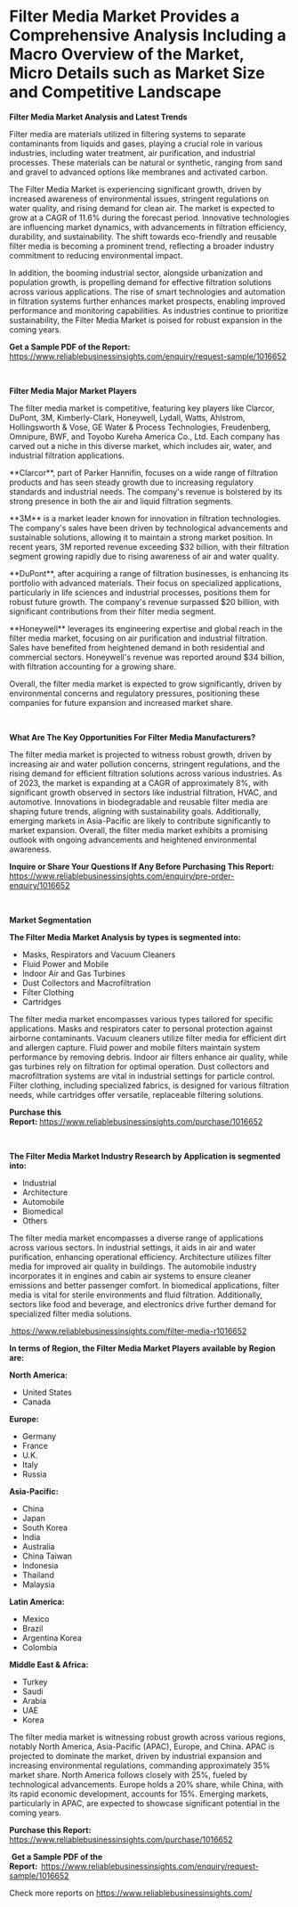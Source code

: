<p><h1>Filter Media Market Provides a Comprehensive Analysis Including a Macro Overview of the Market, Micro Details such as Market Size and Competitive Landscape</h1></p><p><strong>Filter Media Market Analysis and Latest Trends</strong></p>
<p><p>Filter media are materials utilized in filtering systems to separate contaminants from liquids and gases, playing a crucial role in various industries, including water treatment, air purification, and industrial processes. These materials can be natural or synthetic, ranging from sand and gravel to advanced options like membranes and activated carbon.</p><p>The Filter Media Market is experiencing significant growth, driven by increased awareness of environmental issues, stringent regulations on water quality, and rising demand for clean air. The market is expected to grow at a CAGR of 11.6% during the forecast period. Innovative technologies are influencing market dynamics, with advancements in filtration efficiency, durability, and sustainability. The shift towards eco-friendly and reusable filter media is becoming a prominent trend, reflecting a broader industry commitment to reducing environmental impact.</p><p>In addition, the booming industrial sector, alongside urbanization and population growth, is propelling demand for effective filtration solutions across various applications. The rise of smart technologies and automation in filtration systems further enhances market prospects, enabling improved performance and monitoring capabilities. As industries continue to prioritize sustainability, the Filter Media Market is poised for robust expansion in the coming years.</p></p>
<p><strong>Get a Sample PDF of the Report:&nbsp;</strong> <a href="https://www.reliablebusinessinsights.com/enquiry/request-sample/1016652?utm_campaign=2264&utm_medium=2&utm_source=Github&utm_content=ia&utm_term=28022025&utm_id=filter-media">https://www.reliablebusinessinsights.com/enquiry/request-sample/1016652</a></p>
<p>&nbsp;</p>
<p><strong>Filter Media Major Market Players</strong></p>
<p><p>The filter media market is competitive, featuring key players like Clarcor, DuPont, 3M, Kimberly-Clark, Honeywell, Lydall, Watts, Ahlstrom, Hollingsworth & Vose, GE Water & Process Technologies, Freudenberg, Omnipure, BWF, and Toyobo Kureha America Co., Ltd. Each company has carved out a niche in this diverse market, which includes air, water, and industrial filtration applications.</p><p>**Clarcor**, part of Parker Hannifin, focuses on a wide range of filtration products and has seen steady growth due to increasing regulatory standards and industrial needs. The company's revenue is bolstered by its strong presence in both the air and liquid filtration segments.</p><p>**3M** is a market leader known for innovation in filtration technologies. The company's sales have been driven by technological advancements and sustainable solutions, allowing it to maintain a strong market position. In recent years, 3M reported revenue exceeding $32 billion, with their filtration segment growing rapidly due to rising awareness of air and water quality.</p><p>**DuPont**, after acquiring a range of filtration businesses, is enhancing its portfolio with advanced materials. Their focus on specialized applications, particularly in life sciences and industrial processes, positions them for robust future growth. The company's revenue surpassed $20 billion, with significant contributions from their filter media segment.</p><p>**Honeywell** leverages its engineering expertise and global reach in the filter media market, focusing on air purification and industrial filtration. Sales have benefited from heightened demand in both residential and commercial sectors. Honeywell's revenue was reported around $34 billion, with filtration accounting for a growing share.</p><p>Overall, the filter media market is expected to grow significantly, driven by environmental concerns and regulatory pressures, positioning these companies for future expansion and increased market share.</p></p>
<p>&nbsp;</p>
<p><strong>What Are The Key Opportunities For Filter Media Manufacturers?</strong></p>
<p><p>The filter media market is projected to witness robust growth, driven by increasing air and water pollution concerns, stringent regulations, and the rising demand for efficient filtration solutions across various industries. As of 2023, the market is expanding at a CAGR of approximately 8%, with significant growth observed in sectors like industrial filtration, HVAC, and automotive. Innovations in biodegradable and reusable filter media are shaping future trends, aligning with sustainability goals. Additionally, emerging markets in Asia-Pacific are likely to contribute significantly to market expansion. Overall, the filter media market exhibits a promising outlook with ongoing advancements and heightened environmental awareness.</p></p>
<p><strong>Inquire or Share Your Questions If Any Before Purchasing This Report:</strong> <a href="https://www.reliablebusinessinsights.com/enquiry/pre-order-enquiry/1016652?utm_campaign=2264&utm_medium=2&utm_source=Github&utm_content=ia&utm_term=28022025&utm_id=filter-media">https://www.reliablebusinessinsights.com/enquiry/pre-order-enquiry/1016652</a></p>
<p>&nbsp;</p>
<p><strong>Market Segmentation</strong></p>
<p><strong>The Filter Media Market Analysis by types is segmented into:</strong></p>
<p><ul><li>Masks, Respirators and Vacuum Cleaners</li><li>Fluid Power and Mobile</li><li>Indoor Air and Gas Turbines</li><li>Dust Collectors and Macrofiltration</li><li>Filter Clothing</li><li>Cartridges</li></ul></p>
<p><p>The filter media market encompasses various types tailored for specific applications. Masks and respirators cater to personal protection against airborne contaminants. Vacuum cleaners utilize filter media for efficient dirt and allergen capture. Fluid power and mobile filters maintain system performance by removing debris. Indoor air filters enhance air quality, while gas turbines rely on filtration for optimal operation. Dust collectors and macrofiltration systems are vital in industrial settings for particle control. Filter clothing, including specialized fabrics, is designed for various filtration needs, while cartridges offer versatile, replaceable filtering solutions.</p></p>
<p><strong>Purchase this Report:&nbsp;</strong><a href="https://www.reliablebusinessinsights.com/purchase/1016652?utm_campaign=2264&utm_medium=2&utm_source=Github&utm_content=ia&utm_term=28022025&utm_id=filter-media">https://www.reliablebusinessinsights.com/purchase/1016652</a></p>
<p>&nbsp;</p>
<p><strong>The Filter Media Market Industry Research by Application is segmented into:</strong></p>
<p><ul><li>Industrial</li><li>Architecture</li><li>Automobile</li><li>Biomedical</li><li>Others</li></ul></p>
<p><p>The filter media market encompasses a diverse range of applications across various sectors. In industrial settings, it aids in air and water purification, enhancing operational efficiency. Architecture utilizes filter media for improved air quality in buildings. The automobile industry incorporates it in engines and cabin air systems to ensure cleaner emissions and better passenger comfort. In biomedical applications, filter media is vital for sterile environments and fluid filtration. Additionally, sectors like food and beverage, and electronics drive further demand for specialized filter media solutions.</p></p>
<p><a href="https://www.reliablebusinessinsights.com/filter-media-r1016652?utm_campaign=2264&utm_medium=2&utm_source=Github&utm_content=ia&utm_term=28022025&utm_id=filter-media">&nbsp;https://www.reliablebusinessinsights.com/filter-media-r1016652</a></p>
<p><strong>In terms of Region, the Filter Media Market Players available by Region are:</strong></p>
<p>
    <p> <strong> North America: </strong>
        <ul>
            <li>United States</li>
            <li>Canada</li>
        </ul>
        </p> 
    <p> <strong> Europe: </strong>
        <ul>
            <li>Germany</li>
            <li>France</li>
            <li>U.K.</li>
            <li>Italy</li>
            <li>Russia</li>
        </ul>
        </p> 
    <p> <strong> Asia-Pacific: </strong>
        <ul>
            <li>China</li>
            <li>Japan</li>
            <li>South Korea</li>
            <li>India</li>
            <li>Australia</li>
            <li>China Taiwan</li>
            <li>Indonesia</li>
            <li>Thailand</li>
            <li>Malaysia</li>
        </ul>
        </p> 
    <p> <strong> Latin America: </strong>
        <ul>
            <li>Mexico</li>
            <li>Brazil</li>
            <li>Argentina Korea</li>
            <li>Colombia</li>
        </ul>
        </p> 
    <p> <strong> Middle East & Africa: </strong>
        <ul>
            <li>Turkey</li>
            <li>Saudi</li>
            <li>Arabia</li>
            <li>UAE</li>
            <li>Korea</li>
        </ul>
    </p>
    </p>
<p><p>The filter media market is witnessing robust growth across various regions, notably North America, Asia-Pacific (APAC), Europe, and China. APAC is projected to dominate the market, driven by industrial expansion and increasing environmental regulations, commanding approximately 35% market share. North America follows closely with 25%, fueled by technological advancements. Europe holds a 20% share, while China, with its rapid economic development, accounts for 15%. Emerging markets, particularly in APAC, are expected to showcase significant potential in the coming years.</p></p>
<p><strong>Purchase this Report: </strong><a href="https://www.reliablebusinessinsights.com/purchase/1016652?utm_campaign=2264&utm_medium=2&utm_source=Github&utm_content=ia&utm_term=28022025&utm_id=filter-media">https://www.reliablebusinessinsights.com/purchase/1016652</a></p>
<p>&nbsp;<strong>Get a Sample PDF of the Report:&nbsp;&nbsp;</strong><a href="https://www.reliablebusinessinsights.com/enquiry/request-sample/1016652?utm_campaign=2264&utm_medium=2&utm_source=Github&utm_content=ia&utm_term=28022025&utm_id=filter-media">https://www.reliablebusinessinsights.com/enquiry/request-sample/1016652</a></p>
<p><strong></strong></p>
<p>Check more reports on <a href="https://www.reliablebusinessinsights.com/?utm_campaign=2264&utm_medium=2&utm_source=Github&utm_content=ia&utm_term=28022025&utm_id=filter-media">https://www.reliablebusinessinsights.com/</a></p>